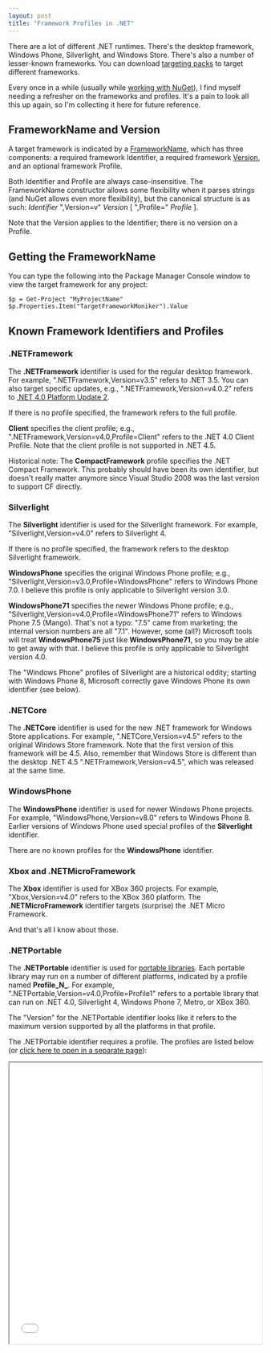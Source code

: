 ```yaml
---
layout: post
title: "Framework Profiles in .NET"
---
```

There are a lot of different .NET runtimes. There's the desktop framework, Windows Phone, Silverlight, and Windows Store. There's also a number of lesser-known frameworks. You can download [targeting packs](http://msdn.microsoft.com/en-US/hh454951.aspx) to target different frameworks.

Every once in a while (usually while [working with NuGet](http://docs.nuget.org/docs/creating-packages/creating-and-publishing-a-package)), I find myself needing a refresher on the frameworks and profiles. It's a pain to look all this up again, so I'm collecting it here for future reference.

## FrameworkName and Version

A target framework is indicated by a [FrameworkName](http://msdn.microsoft.com/en-us/library/system.runtime.versioning.frameworkname.aspx), which has three components: a required framework Identifier, a required framework [Version](http://msdn.microsoft.com/en-us/library/system.version.aspx), and an optional framework Profile.

Both Identifier and Profile are always case-insensitive. The FrameworkName constructor allows some flexibility when it parses strings (and NuGet allows even more flexibility), but the canonical structure is as such: _Identifier_ ",Version=v" _Version_ [ ",Profile=" _Profile_ ].

Note that the Version applies to the Identifier; there is no version on a Profile.

## Getting the FrameworkName

You can type the following into the Package Manager Console window to view the target framework for any project:

    $p = Get-Project "MyProjectName"
    $p.Properties.Item("TargetFrameworkMoniker").Value

## Known Framework Identifiers and Profiles

### .NETFramework

The **.NETFramework** identifier is used for the regular desktop framework. For example, ".NETFramework,Version=v3.5" refers to .NET 3.5. You can also target specific updates, e.g., ".NETFramework,Version=v4.0.2" refers to [.NET 4.0 Platform Update 2](http://support.microsoft.com/kb/2544514).

If there is no profile specified, the framework refers to the full profile.

**Client** specifies the client profile; e.g., ".NETFramework,Version=v4.0,Profile=Client" refers to the .NET 4.0 Client Profile. Note that the client profile is not supported in .NET 4.5.

<div class="alert alert-info" markdown="1">
<i class="fa fa-hand-o-right fa-2x pull-left"></i>

Historical note: The **CompactFramework** profile specifies the .NET Compact Framework. This probably should have been its own identifier, but doesn't really matter anymore since Visual Studio 2008 was the last version to support CF directly.
</div>

### Silverlight

The **Silverlight** identifier is used for the Silverlight framework. For example, "Silverlight,Version=v4.0" refers to Silverlight 4.

If there is no profile specified, the framework refers to the desktop Silverlight framework.

**WindowsPhone** specifies the original Windows Phone profile; e.g., "Silverlight,Version=v3.0,Profile=WindowsPhone" refers to Windows Phone 7.0. I believe this profile is only applicable to Silverlight version 3.0.

**WindowsPhone71** specifies the newer Windows Phone profile; e.g., "Silverlight,Version=v4.0,Profile=WindowsPhone71" refers to Windows Phone 7.5 (Mango). That's not a typo: "7.5" came from marketing; the internal version numbers are all "7.1". However, some (all?) Microsoft tools <!-- like Portable Libraries --> will treat **WindowsPhone75** just like **WindowsPhone71**, so you may be able to get away with that. I believe this profile is only applicable to Silverlight version 4.0.

<div class="alert alert-info" markdown="1">
<i class="fa fa-hand-o-right fa-2x pull-left"></i>

The "Windows Phone" profiles of Silverlight are a historical oddity; starting with Windows Phone 8, Microsoft correctly gave Windows Phone its own identifier (see below).
</div>

### .NETCore

The **.NETCore** identifier is used for the new .NET framework for Windows Store applications. For example, ".NETCore,Version=v4.5" refers to the original Windows Store framework. Note that the first version of this framework will be 4.5. Also, remember that Windows Store is different than the desktop .NET 4.5 ".NETFramework,Version=v4.5", which was released at the same time.

### WindowsPhone

The **WindowsPhone** identifier is used for newer Windows Phone projects. For example, "WindowsPhone,Version=v8.0" refers to Windows Phone 8. Earlier versions of Windows Phone used special profiles of the **Silverlight** identifier.

There are no known profiles for the **WindowsPhone** identifier.

### Xbox and .NETMicroFramework

The **Xbox** identifier is used for XBox 360 projects. For example, "Xbox,Version=v4.0" refers to the XBox 360 platform. The **.NETMicroFramework** identifier targets (surprise) the .NET Micro Framework.

And that's all I know about those.

### .NETPortable

The **.NETPortable** identifier is used for [portable libraries](http://go.microsoft.com/fwlink/?LinkId=210823). Each portable library may run on a number of different platforms, indicated by a profile named **Profile_N_**. For example, ".NETPortable,Version=v4.0,Profile=Profile1" refers to a portable library that can run on .NET 4.0, Silverlight 4, Windows Phone 7, Metro, or XBox 360.

The "Version" for the .NETPortable identifier looks like it refers to the maximum version supported by all the platforms in that profile.

The .NETPortable identifier requires a profile. The profiles are listed below (or [click here to open in a separate page](https://portablelibraryprofiles.stephencleary.com/)):

<iframe src="//portablelibraryprofiles.stephencleary.com/" style="width:100%; height:40em;"></iframe>